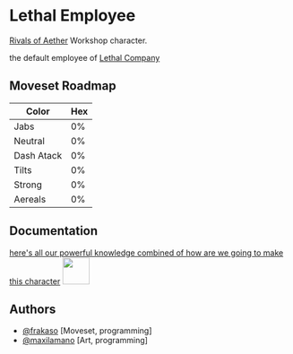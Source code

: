 
# Lethal Employee


[Rivals of Aether](https://rivalsofaether.com) Workshop character.

the default employee of [Lethal Company](https://store.steampowered.com/app/1966720/Lethal_Company/)


## Moveset Roadmap

| Color             | Hex                                                                |
| ----------------- | ------------------------------------------------------------------ |
| Jabs | 0% |
| Neutral | 0% |
| Dash Atack | 0% |
| Tilts | 0% |
| Strong | 0% |
| Aereals | 0% |


## Documentation

[here's all our powerful knowledge combined of how are we going to make this character](https://matias.me/nsfw/)
<img src="https://us-tuna-sounds-images.voicemod.net/ccb80501-6723-400f-882f-378425a58c55-1701413732402.png" width="48">



## Authors

- [@frakaso](https://www.github.com/frakaso) [Moveset, programming]
- [@maxilamano](https://www.github.com/maxilamano) [Art, programming]
